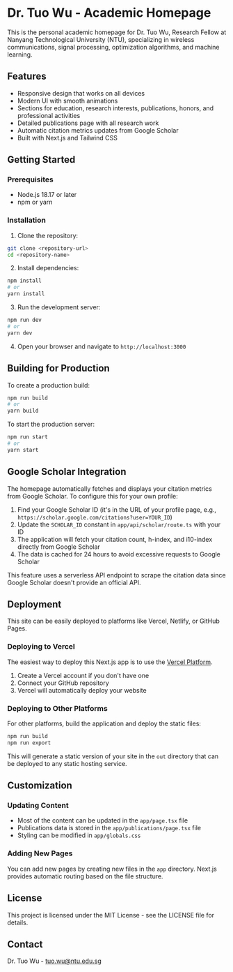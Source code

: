 # Dr. Tuo Wu - Academic Homepage

This is the personal academic homepage for Dr. Tuo Wu, Research Fellow at Nanyang Technological University (NTU), specializing in wireless communications, signal processing, optimization algorithms, and machine learning.

## Features

- Responsive design that works on all devices
- Modern UI with smooth animations
- Sections for education, research interests, publications, honors, and professional activities
- Detailed publications page with all research work
- Automatic citation metrics updates from Google Scholar
- Built with Next.js and Tailwind CSS

## Getting Started

### Prerequisites

- Node.js 18.17 or later
- npm or yarn

### Installation

1. Clone the repository:
```bash
git clone <repository-url>
cd <repository-name>
```

2. Install dependencies:
```bash
npm install
# or
yarn install
```

3. Run the development server:
```bash
npm run dev
# or
yarn dev
```

4. Open your browser and navigate to `http://localhost:3000`

## Building for Production

To create a production build:

```bash
npm run build
# or
yarn build
```

To start the production server:

```bash
npm run start
# or
yarn start
```

## Google Scholar Integration

The homepage automatically fetches and displays your citation metrics from Google Scholar. To configure this for your own profile:

1. Find your Google Scholar ID (it's in the URL of your profile page, e.g., `https://scholar.google.com/citations?user=YOUR_ID`)
2. Update the `SCHOLAR_ID` constant in `app/api/scholar/route.ts` with your ID
3. The application will fetch your citation count, h-index, and i10-index directly from Google Scholar
4. The data is cached for 24 hours to avoid excessive requests to Google Scholar

This feature uses a serverless API endpoint to scrape the citation data since Google Scholar doesn't provide an official API.

## Deployment

This site can be easily deployed to platforms like Vercel, Netlify, or GitHub Pages.

### Deploying to Vercel

The easiest way to deploy this Next.js app is to use the [Vercel Platform](https://vercel.com/import).

1. Create a Vercel account if you don't have one
2. Connect your GitHub repository
3. Vercel will automatically deploy your website

### Deploying to Other Platforms

For other platforms, build the application and deploy the static files:

```bash
npm run build
npm run export
```

This will generate a static version of your site in the `out` directory that can be deployed to any static hosting service.

## Customization

### Updating Content

- Most of the content can be updated in the `app/page.tsx` file
- Publications data is stored in the `app/publications/page.tsx` file
- Styling can be modified in `app/globals.css`

### Adding New Pages

You can add new pages by creating new files in the `app` directory. Next.js provides automatic routing based on the file structure.

## License

This project is licensed under the MIT License - see the LICENSE file for details.

## Contact

Dr. Tuo Wu - tuo.wu@ntu.edu.sg
